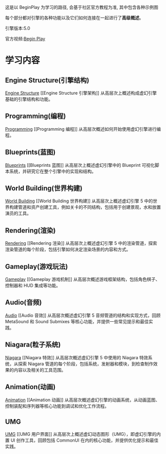 这是以 BeginPlay 为学习的路径, 会基于社区官方教程为准, 其中包含各种示例图

每个部分都对引擎的各种功能以及它们如何连接在一起进行了**高级概述**。

引擎版本:5.0

官方视频:[Begin Play](https://dev.epicgames.com/community/learning/paths/0w/unreal-engine-beginplay)

# 学习内容

## Engine Structure(引擎结构)

[Engine Structure](https://jsgqfsm5h1r9.sg.larksuite.com/wiki/KXDYwq85Tioptsk5DJjlwxJ4gif)
[[Engine Structure 引擎架构]]
从高层次上概述构成虚幻引擎基础的引擎结构和功能。

## Programming(编程)

[Programming](https://jsgqfsm5h1r9.sg.larksuite.com/wiki/VVP2wy8tgiNk2gks8v9l9x2VgRf)
[[Programming 编程]]
从高层次概述如何开始使用虚幻引擎进行编程。

## Blueprints(蓝图)

[Blueprints](https://jsgqfsm5h1r9.sg.larksuite.com/wiki/PP38w48qei9GU9kEvz8lIHEOgjb)
[[Blueprints 蓝图]]
从高层次上概述虚幻引擎中的 Blueprint 可视化脚本系统，并研究它在整个引擎中的实现和结构。

## World Building(世界构建)

[World Building](https://jsgqfsm5h1r9.sg.larksuite.com/wiki/K6bcwWsfYixQjZkKiXilmry5gJe)
[[World Building 世界构建]]
从高层次上概述虚幻引擎 5 中的世界构建管道和资产创建工具，例如关卡的不同结构，包括用于创建景观，水和放置演员的工具。

## Rendering(渲染)

[Rendering](https://jsgqfsm5h1r9.sg.larksuite.com/wiki/PQmIwcCcSimaX5kbELalNnIRgog)
[[Rendering 渲染]]
从高层次上概述虚幻引擎 5 中的渲染管道，探索渲染管道的每个阶段，包括引擎如何决定渲染场景的内容和方式。

## Gameplay(游戏玩法)

[Gameplay](https://jsgqfsm5h1r9.sg.larksuite.com/wiki/MhSXwXw71i4jYlkBXDhl5zbmgCf)
[[Gameplay 游戏机制]]
从高层次概述游戏框架结构，包括角色棋子、控制器和 HUD 集成等功能。

## Audio(音频)

[Audio](https://jsgqfsm5h1r9.sg.larksuite.com/wiki/Kk6jw2PwliksCSkAR4NlZRljgHe)
[[Audio 音效]]
从高层次概述虚幻引擎 5 音频管道的结构和实现方式，回顾 MetaSound 和 Sound Submixes 等核心功能，并提供一些常见提示和最佳实践。

## Niagara(粒子系统)

[Niagara](https://jsgqfsm5h1r9.sg.larksuite.com/wiki/UA9wwpZdfi8hy0kE9rZluXJhghg)
[[Niagara 特效]]
从高层次概述虚幻引擎 5 中使用的 Niagara 特效系统，从探索 Niagara 管道的每个阶段，包括系统，发射器和模块，到检查制作效果的内容以及相关的工具范围。

## Animation(动画)

[Animation](https://jsgqfsm5h1r9.sg.larksuite.com/wiki/NGhzwzLFFie6dMkZHO5lOgONg4g)
[[Animation 动画]]
从高层次概述虚幻引擎的动画系统，从动画蓝图、控制装配和序列器等核心功能到调试和优化工作流程。

## UMG

[UMG](https://jsgqfsm5h1r9.sg.larksuite.com/wiki/OUUbwKPSuiHQM8ku4PqlGx8jgeg)
[[UMG 用户界面]]
从高层次上概述虚幻动态图形（UMG），即虚幻引擎的内置 UI 创作工具，回顾包括 CommonUI 在内的核心功能，并提供优化提示和最佳实践。
